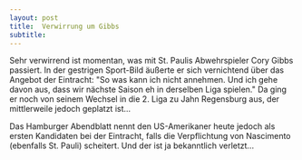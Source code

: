 ```yaml
---
layout: post
title:  Verwirrung um Gibbs
subtitle:  
---
```


Sehr verwirrend ist momentan, was mit St. Paulis Abwehrspieler Cory Gibbs passiert. In der gestrigen Sport-Bild äußerte er sich vernichtend über das Angebot der Eintracht: "So was kann ich nicht annehmen. Und ich gehe davon aus, dass wir nächste Saison eh in derselben Liga spielen." Da ging er noch von seinem Wechsel in die 2. Liga zu Jahn Regensburg aus, der mittlerweile jedoch geplatzt ist...

Das Hamburger Abendblatt nennt den US-Amerikaner heute jedoch als ersten Kandidaten bei der Eintracht, falls die Verpflichtung von Nascimento (ebenfalls St. Pauli) scheitert. Und der ist ja bekanntlich verletzt...
